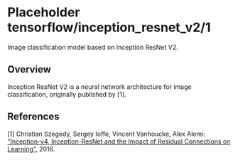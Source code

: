 # Placeholder tensorflow/inception_resnet_v2/1
Image classification model based on Inception ResNet V2.

<!-- asset-path: legacy -->
<!-- module-type: image-classification -->

## Overview

Inception ResNet V2 is a neural network architecture for image classification,
originally published by [1].

## References

[1] Christian Szegedy, Sergey Ioffe, Vincent Vanhoucke, Alex Alemi:
["Inception-v4, Inception-ResNet and the Impact of Residual Connections on Learning"](https://arxiv.org/abs/1602.07261), 2016.
